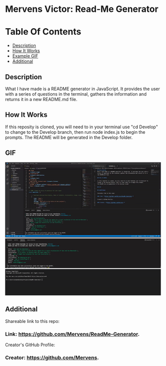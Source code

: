 # Mervens Victor: Read-Me Generator

# Table Of Contents
- [Description](#description)
- [How It Works](#how-it-works)
- [Example GIF](#gif)
- [Additional](#additional)

## Description  
What I have made is a README generator in JavaScript. It provides the user with a series of questions in the terminal, gathers the information and returns it in a new README.md file.

## How It Works  

If this reposity is cloned, you will need to in your terminal use "cd Develop" to change to the Develop branch, then run node index.js to begin the prompts.
The README will be generated in the Develop folder.

## GIF  
![Repo View](/gifs/READMEG1.gif)  
![In Usage](/gifs/READMEG2.gif)  
![Initialization](/gifs/READMEG3.gif)  

## Additional  

Shareable link to this repo:  

### Link: **https://github.com/Mervens/ReadMe-Generator.**  

Creator's GitHub Profile:  

### Creator: **https://github.com/Mervens.**

